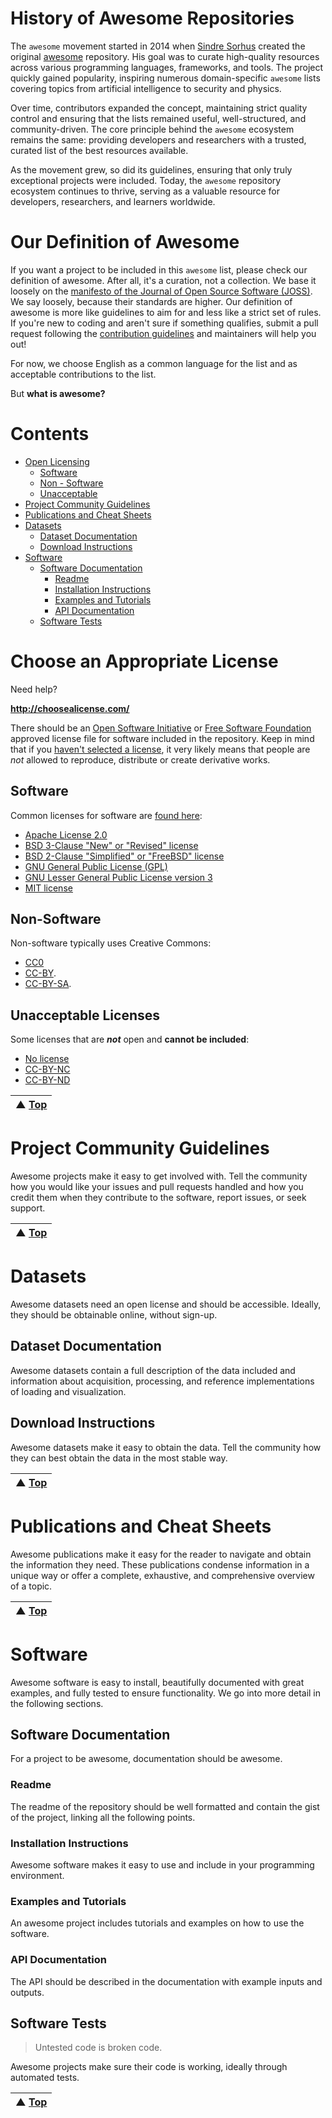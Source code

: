 # History of Awesome Repositories

The `awesome` movement started in 2014 when [Sindre Sorhus](https://github.com/sindresorhus) created the original [awesome](https://github.com/sindresorhus/awesome) repository. His goal was to curate high-quality resources across various programming languages, frameworks, and tools. The project quickly gained popularity, inspiring numerous domain-specific `awesome` lists covering topics from artificial intelligence to security and physics.

Over time, contributors expanded the concept, maintaining strict quality control and ensuring that the lists remained useful, well-structured, and community-driven. The core principle behind the `awesome` ecosystem remains the same: providing developers and researchers with a trusted, curated list of the best resources available.

As the movement grew, so did its guidelines, ensuring that only truly exceptional projects were included. Today, the `awesome` repository ecosystem continues to thrive, serving as a valuable resource for developers, researchers, and learners worldwide.

# Our Definition of Awesome

If you want a project to be included in this `awesome` list, please check our definition of awesome. After all, it's a curation, not a collection. We base it loosely on the [manifesto of the Journal of Open Source Software (JOSS)](https://joss.readthedocs.io/en/latest/review_criteria.html). We say loosely, because their standards are higher. Our definition of awesome is more like guidelines to aim for and less like a strict set of rules. If you're new to coding and aren't sure if something qualifies, submit a pull request following the [contribution guidelines](contributing.md) and maintainers will help you out!

For now, we choose English as a common language for the list and as acceptable contributions to the list.

But **what is awesome?**

# Contents

- [Open Licensing](#choose-an-appropriate-license)
    - [Software](#software)
    - [Non - Software](#non-software)
    - [Unacceptable](#unacceptable-licenses)
- [Project Community Guidelines](#project-community-guidelines)
- [Publications and Cheat Sheets](#publicationsand-cheat-sheets)
- [Datasets](#datasets)
    - [Dataset Documentation](#dataset-documentation)
    - [Download Instructions](#download-instructions)
- [Software](#software)
    - [Software Documentation](#software-documentation)
        - [Readme](#readme)
        - [Installation Instructions](#installation-instructions)
        - [Examples and Tutorials](#examples-and-tutorials)
        - [API Documentation](#api-documentation)
    - [Software Tests](#software-tests)

# Choose an Appropriate License

Need help?

**http://choosealicense.com/**

There should be an [Open Software Initiative](https://opensource.org/licenses/) or [Free Software Foundation](https://www.fsf.org/licensing/licenses/) approved license file for software included in the repository. Keep in mind that if you [haven't selected a license](http://choosealicense.com/no-license/), it very likely means that people are *not* allowed to reproduce, distribute or create derivative works.

## Software
Common licenses for software are [found here](http://choosealicense.com/):
* [Apache License 2.0](https://opensource.org/licenses/Apache-2.0)
* [BSD 3-Clause "New" or "Revised" license](https://opensource.org/licenses/BSD-3-Clause)
* [BSD 2-Clause "Simplified" or "FreeBSD" license](https://opensource.org/licenses/BSD-2-Clause)
* [GNU General Public License (GPL)](https://opensource.org/licenses/gpl-license)
* [GNU Lesser General Public License version 3](https://opensource.org/license/lgpl-3-0)
* [MIT license](https://opensource.org/licenses/MIT)

## Non-Software
Non-software typically uses Creative Commons:
* [CC0](https://creativecommons.org/publicdomain/zero/1.0/)
* [CC-BY](https://creativecommons.org/licenses/by/4.0/).
* [CC-BY-SA](https://creativecommons.org/licenses/by-sa/4.0/).

## Unacceptable Licenses
Some licenses that are ***not*** open and **cannot be included**:
* [No license](http://choosealicense.com/no-license/)
* [CC-BY-NC](https://creativecommons.org/licenses/by-nc/4.0/)
* [CC-BY-ND](https://creativecommons.org/licenses/by-nd/4.0/)

| ▲ [Top](#our-definition-of-awesome) |
| --- |

# Project Community Guidelines

Awesome projects make it easy to get involved with. Tell the community how you would like your issues and pull requests handled and how you credit them when they contribute to the software, report issues, or seek support.

| ▲ [Top](#our-definition-of-awesome) |
| --- |

# Datasets

Awesome datasets need an open license and should be accessible. Ideally, they should be obtainable online, without sign-up.

## Dataset Documentation

Awesome datasets contain a full description of the data included and information about acquisition, processing, and reference implementations of loading and visualization.

## Download Instructions

Awesome datasets make it easy to obtain the data. Tell the community how they can best obtain the data in the most stable way.

| ▲ [Top](#our-definition-of-awesome) |
| --- |

# Publications and Cheat Sheets

Awesome publications make it easy for the reader to navigate and obtain the information they need. These publications condense information in a unique way or offer a complete, exhaustive, and comprehensive overview of a topic.

| ▲ [Top](#our-definition-of-awesome) |
| --- |

# Software

Awesome software is easy to install, beautifully documented with great examples, and fully tested to ensure functionality. We go into more detail in the following sections.

## Software Documentation

For a project to be awesome, documentation should be awesome.

### Readme
The readme of the repository should be well formatted and contain the gist of the project, linking all the following points.

### Installation Instructions

Awesome software makes it easy to use and include in your programming environment.

### Examples and Tutorials

An awesome project includes tutorials and examples on how to use the software.

### API Documentation

The API should be described in the documentation with example inputs and outputs.

## Software Tests

> Untested code is broken code.

Awesome projects make sure their code is working, ideally through automated tests.

| ▲ [Top](#our-definition-of-awesome) |
| --- |

